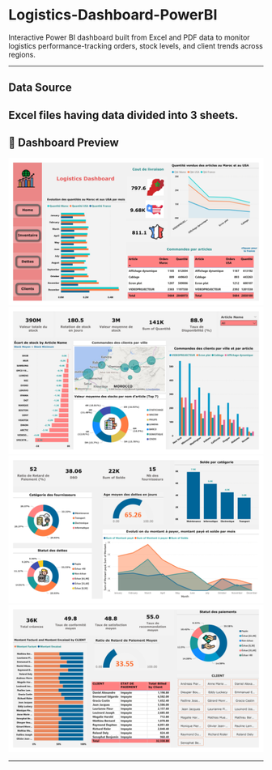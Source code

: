 # Logistics-Dashboard-PowerBI
Interactive Power BI dashboard built from Excel and PDF data to monitor logistics performance-tracking orders, stock levels, and client trends across regions.

---
## Data Source
Excel files having data divided into 3 sheets.
---
## 📸 Dashboard Preview

![Inventory Dashboard Page 1](Inventory/Inventory_page-0001.jpg)
![Inventory Dashboard Page 2](Inventory/Inventory_page-0002.jpg)
![Inventory Dashboard Page 3](Inventory/Inventory_page-0003.jpg)
![Inventory Dashboard Page 4](Inventory/Inventory_page-0004.jpg)

---
